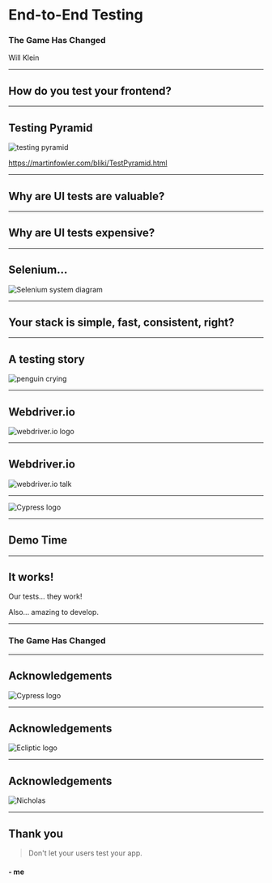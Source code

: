 # End-to-End Testing
### The Game Has Changed
Will Klein

---
## How do you test your frontend?

---
## Testing Pyramid
![testing pyramid](https://martinfowler.com/bliki/images/testPyramid/test-pyramid.png)

https://martinfowler.com/bliki/TestPyramid.html

---
## Why are UI tests are valuable?

---
## Why are UI tests expensive?

---
## Selenium...

![Selenium system diagram](images/selenium-diagram.jpg)

---
## Your stack is simple, fast, consistent, right?

---
## A testing story

![penguin crying](images/penguin-crying.gif)

---
## Webdriver.io

![webdriver.io logo](images/webdriverio.png)

---
## Webdriver.io

![webdriver.io talk](images/webdriverio-talk.png)

---
![Cypress logo](images/cypress.png)

---
## Demo Time


---
## It works!

Our tests... they work!

Also... amazing to develop.

---
### The Game Has Changed


---
## Acknowledgements

![Cypress logo](images/cypress.png)

---
## Acknowledgements

![Ecliptic logo](images/ecliptic.png)

---
## Acknowledgements

![Nicholas](images/nicholas.jpg)

---
## Thank you

> Don't let your users test your app.

#### - me